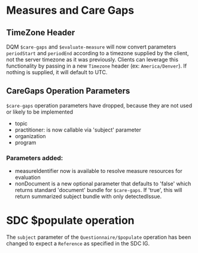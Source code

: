# Measures and Care Gaps

## TimeZone Header 
DQM `$care-gaps` and `$evaluate-measure`  will now convert parameters `periodStart` and `periodEnd`
according to a timezone supplied by the client, not the server timezone as it was previously.  Clients can leverage this
functionality by passing in a new `Timezone` header (ex: `America/Denver`).  If nothing is supplied, it will default to
UTC.

## CareGaps Operation Parameters

`$care-gaps` operation parameters have dropped, because they are not used or likely to be implemented
* topic
* practitioner: is now callable via 'subject' parameter
* organization
* program

### Parameters added:
* measureIdentifier now is available to resolve measure resources for evaluation
* nonDocument is a new optional parameter that defaults to 'false' which returns standard 'document' bundle for `$care-gaps`. 
If 'true', this will return summarized subject bundle with only detectedIssue.

# SDC $populate operation

The `subject` parameter of the `Questionnaire/$populate` operation has been changed to expect a `Reference` as specified
in the SDC IG. 

